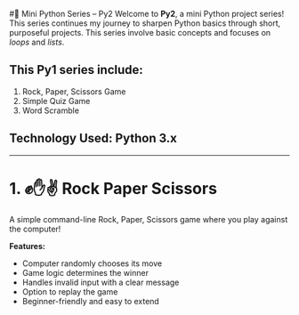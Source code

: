 #🎯 Mini Python Series – Py2
Welcome to **Py2**, a mini Python project series! This series continues my journey to sharpen Python basics through short, purposeful projects. This series involve basic concepts and focuses on *loops* and *lists*.

## This Py1 series include:
1. Rock, Paper, Scissors Game
2. Simple Quiz Game
3. Word Scramble

## Technology Used: Python 3.x

---

# 1. ✊✋✌️ Rock Paper Scissors 

A simple command-line Rock, Paper, Scissors game where you play against the computer!

**Features:**
- Computer randomly chooses its move
- Game logic determines the winner
- Handles invalid input with a clear message
- Option to replay the game
- Beginner-friendly and easy to extend
